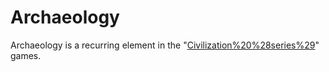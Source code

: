 # Archaeology

Archaeology is a recurring element in the "[Civilization%20%28series%29](Civilization)" games.